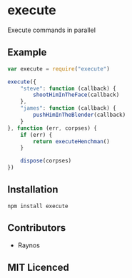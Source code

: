 # execute

Execute commands in parallel

## Example

```js
var execute = require("execute")

execute({
    "steve": function (callback) {
        shootHimInTheFace(callback)
    },
    "james": function (callback) {
        pushHimInTheBlender(callback)
    }
}, function (err, corpses) {
    if (err) {
        return executeHenchman()
    }

    dispose(corpses)
})
```

## Installation

`npm install execute`

## Contributors

 - Raynos

## MIT Licenced
